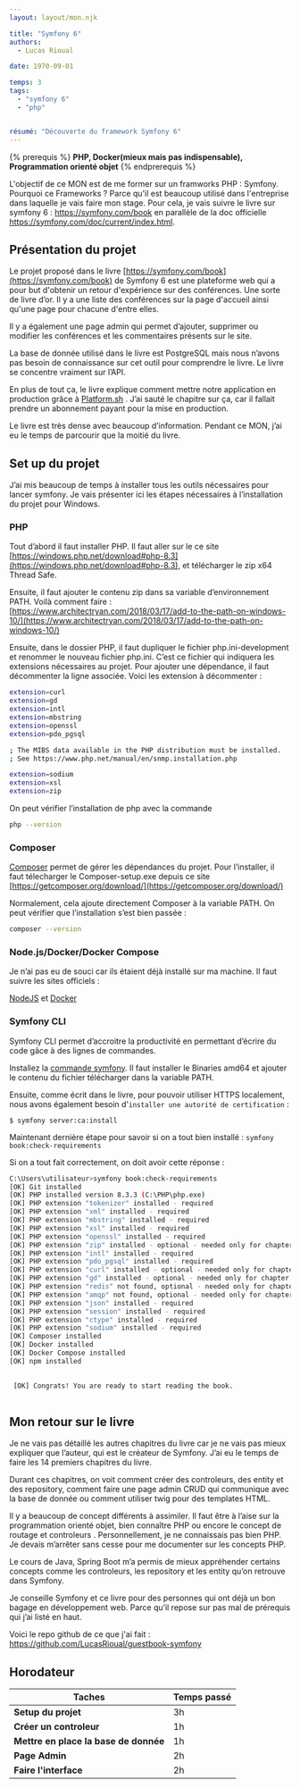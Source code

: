 ```yaml
---
layout: layout/mon.njk

title: "Symfony 6"
authors:
  - Lucas Rioual

date: 1970-09-01

temps: 3
tags:
  - "symfony 6"
  - "php"


résumé: "Découverte du framework Symfony 6"
---
```






{% prerequis %}
**PHP, Docker(mieux mais pas indispensable), Programmation orienté objet**
{% endprerequis %}

L'objectif de ce MON est de me former sur un framworks PHP : Symfony. Pourquoi ce Frameworks ? Parce qu'il est beaucoup utilisé dans l'entreprise dans laquelle je vais faire mon stage.
Pour cela, je vais suivre le livre sur symfony 6 : https://symfony.com/book en parallèle de la doc officielle https://symfony.com/doc/current/index.html.


## Présentation du projet

Le projet proposé dans le livre [https://symfony.com/book](https://symfony.com/book) de Symfony 6 est une plateforme web qui  a pour but d'obtenir un retour d'expérience sur des conférences. Une sorte de livre d’or. Il y a une liste des conférences sur la page d'accueil ainsi qu'une page pour chacune d'entre elles.

Il y a également une page admin qui permet d’ajouter, supprimer ou modifier les conférences et les commentaires présents sur le site.

La base de donnée utilisé dans le livre est PostgreSQL mais nous n’avons pas besoin de connaissance sur cet outil pour comprendre le livre. Le livre se concentre vraiment sur l’API.

En plus de tout ça, le livre explique comment mettre notre application en production grâce à [Platform.sh](http://Platform.sh) . J’ai sauté le chapitre sur ça, car il fallait prendre un abonnement payant pour la mise en production.

Le livre est très dense avec beaucoup d’information. Pendant ce MON, j’ai eu le temps de parcourir que la moitié du livre.

## Set up du projet

J’ai mis beaucoup de temps à installer tous les outils nécessaires pour lancer symfony. Je vais présenter ici les étapes nécessaires à l’installation du projet pour Windows.

### PHP

Tout d’abord il faut installer PHP. Il faut aller sur le ce site [https://windows.php.net/download#php-8.3](https://windows.php.net/download#php-8.3), et télécharger le zip x64 Thread Safe. 

Ensuite, il faut ajouter le contenu zip dans sa variable d’environnement PATH. Voilà comment faire : [https://www.architectryan.com/2018/03/17/add-to-the-path-on-windows-10/](https://www.architectryan.com/2018/03/17/add-to-the-path-on-windows-10/)

Ensuite, dans le dossier PHP, il faut dupliquer le fichier php.ini-development et renommer le nouveau fichier php.ini. C’est ce fichier qui indiquera les extensions nécessaires au projet. Pour ajouter une dépendance, il faut décommenter la ligne associée.
Voici les extension à décommenter :

 

```bash
extension=curl
extension=gd
extension=intl
extension=mbstring
extension=openssl
extension=pdo_pgsql

; The MIBS data available in the PHP distribution must be installed.
; See https://www.php.net/manual/en/snmp.installation.php

extension=sodium
extension=xsl
extension=zip
```

On peut vérifier l’installation de php avec la commande 

```bash
php --version
```

### **Composer**

[Composer](https://getcomposer.org/) permet de gérer les dépendances du projet. Pour l’installer, il faut télecharger le Composer-setup.exe depuis ce site [https://getcomposer.org/download/](https://getcomposer.org/download/)

Normalement, cela ajoute directement Composer à la variable PATH.
On peut vérifier que l’installation s’est bien passée :

```bash
composer --version
```

### Node.js/Docker/Docker Compose

Je n’ai pas eu de souci car ils étaient déjà installé sur ma machine. Il faut suivre les sites officiels :

[NodeJS](https://nodejs.org/) et [Docker](https://docs.docker.com/install/)

### Symfony CLI

Symfony CLI permet d’accroitre la productivité en permettant d’écrire du code gâce à des lignes de commandes.

Installez la [commande symfony](https://symfony.com/download). Il faut installer le Binaries amd64 et ajouter le contenu du fichier télécharger dans la variable PATH.

Ensuite, comme écrit dans le livre, pour pouvoir utiliser HTTPS localement, nous avons également besoin d'`installer une autorité de certification` :

`$ symfony server:ca:install`

Maintenant dernière étape pour savoir si on a tout bien installé :
`symfony book:check-requirements`

Si on a tout fait correctement, on doit avoir cette réponse :

```bash
C:\Users\utilisateur>symfony book:check-requirements
[OK] Git installed
[OK] PHP installed version 8.3.3 (C:\PHP\php.exe)
[OK] PHP extension "tokenizer" installed - required
[OK] PHP extension "xml" installed - required
[OK] PHP extension "mbstring" installed - required
[OK] PHP extension "xsl" installed - required
[OK] PHP extension "openssl" installed - required
[OK] PHP extension "zip" installed - optional - needed only for chapter 17 (Panther)
[OK] PHP extension "intl" installed - required
[OK] PHP extension "pdo_pgsql" installed - required
[OK] PHP extension "curl" installed - optional - needed only for chapter 17 (Panther)
[OK] PHP extension "gd" installed - optional - needed only for chapter 23 (Imagine)
[OK] PHP extension "redis" not found, optional - needed only for chapter 31
[OK] PHP extension "amqp" not found, optional - needed only for chapter 32
[OK] PHP extension "json" installed - required
[OK] PHP extension "session" installed - required
[OK] PHP extension "ctype" installed - required
[OK] PHP extension "sodium" installed - required
[OK] Composer installed
[OK] Docker installed
[OK] Docker Compose installed
[OK] npm installed

                                                                                                                        
 [OK] Congrats! You are ready to start reading the book.                                                                
                                                                                                                        

```

## Mon retour sur le livre

Je ne vais pas détaillé les autres chapitres du livre car je ne vais pas mieux expliquer que l’auteur, qui est le créateur de Symfony.  J’ai eu le temps de faire les 14 premiers chapitres du livre. 

Durant ces chapitres, on voit comment créer des controleurs, des entity et des repository, comment faire une page admin CRUD qui communique avec la base de donnée ou comment utiliser twig pour des templates HTML.

Il y a beaucoup de concept différents à assimiler. Il faut être à l’aise sur la programmation orienté objet, bien connaître PHP ou encore le concept de routage et controleurs .
Personnellement, je ne connaissais pas bien PHP. Je devais m’arrêter sans cesse pour me documenter sur les concepts PHP.

Le cours de Java, Spring Boot m’a permis de mieux appréhender certains concepts comme les controleurs, les repository et les entity qu’on retrouve dans Symfony.

Je conseille Symfony et ce livre pour des personnes qui ont déjà un bon bagage en développement web. Parce qu’il repose sur pas mal de prérequis qui j’ai listé en haut.

Voici le repo github de ce que j'ai fait : https://github.com/LucasRioual/guestbook-symfony


## Horodateur

| Taches                                                            | Temps passé |
|----------------------------------------------------------------------------|--------------|
| **Setup du projet**                                              | 3h            |
| **Créer un controleur**                                          | 1h             |
| **Mettre en place la base de donnée**                                                | 1h           |
| **Page Admin**                                                         | 2h           |
| **Faire l'interface**                                                         | 2h           |